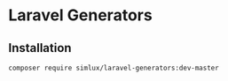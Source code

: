 # Laravel Generators

## Installation
```
composer require simlux/laravel-generators:dev-master
```
